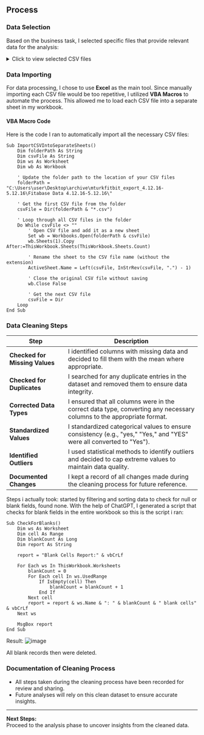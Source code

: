 ## Process

### Data Selection
Based on the business task, I selected specific files that provide relevant data for the analysis:

<details>
  <summary>Click to view selected CSV files</summary>

  - `dailyActivity_merged`
  - `sleepDay_merged`
  - `heartrate_seconds_merged`
  - `weightLogInfo_merged`
  - `dailyCalories_merged`
  - `dailyIntensities_merged`
  - `minuteSleep_merged`
  - `minuteMETsNarrow_merged`
  - `hourlySteps_merged`
  - `dailySteps_merged`

</details>

### Data Importing
For data processing, I chose to use **Excel** as the main tool. Since manually importing each CSV file would be too repetitive, I utilized **VBA Macros** to automate the process. This allowed me to load each CSV file into a separate sheet in my workbook.

#### VBA Macro Code
Here is the code I ran to automatically import all the necessary CSV files:

```vba
Sub ImportCSVIntoSeparateSheets()
    Dim folderPath As String
    Dim csvFile As String
    Dim ws As Worksheet
    Dim wb As Workbook
    
    ' Update the folder path to the location of your CSV files
    folderPath = "C:\Users\user\Desktop\archive\mturkfitbit_export_4.12.16-5.12.16\Fitabase Data 4.12.16-5.12.16\"
    
    ' Get the first CSV file from the folder
    csvFile = Dir(folderPath & "*.csv")
    
    ' Loop through all CSV files in the folder
    Do While csvFile <> ""
        ' Open CSV file and add it as a new sheet
        Set wb = Workbooks.Open(folderPath & csvFile)
        wb.Sheets(1).Copy After:=ThisWorkbook.Sheets(ThisWorkbook.Sheets.Count)
        
        ' Rename the sheet to the CSV file name (without the extension)
        ActiveSheet.Name = Left(csvFile, InStrRev(csvFile, ".") - 1)
        
        ' Close the original CSV file without saving
        wb.Close False
        
        ' Get the next CSV file
        csvFile = Dir
    Loop
End Sub
```


### Data Cleaning Steps

| Step                         | Description                                                                 |
|------------------------------|-----------------------------------------------------------------------------|
| **Checked for Missing Values** | I identified columns with missing data and decided to fill them with the mean where appropriate. |
| **Checked for Duplicates**    | I searched for any duplicate entries in the dataset and removed them to ensure data integrity. |
| **Corrected Data Types**      | I ensured that all columns were in the correct data type, converting any necessary columns to the appropriate format. |
| **Standardized Values**       | I standardized categorical values to ensure consistency (e.g., "yes," "Yes," and "YES" were all converted to "Yes"). |
| **Identified Outliers**       | I used statistical methods to identify outliers and decided to cap extreme values to maintain data quality. |
| **Documented Changes**        | I kept a record of all changes made during the cleaning process for future reference. |








Steps i actually took:
started by filtering and sorting data to check for null or blank fields, found none. With the help of ChatGPT, I generated a script that  checks for blank fields in the entire workbook so this is the script i ran:
```vba
Sub CheckForBlanks()
    Dim ws As Worksheet
    Dim cell As Range
    Dim blankCount As Long
    Dim report As String

    report = "Blank Cells Report:" & vbCrLf

    For Each ws In ThisWorkbook.Worksheets
        blankCount = 0
        For Each cell In ws.UsedRange
            If IsEmpty(cell) Then
                blankCount = blankCount + 1
            End If
        Next cell
        report = report & ws.Name & ": " & blankCount & " blank cells" & vbCrLf
    Next ws

    MsgBox report
End Sub

```
Result:
![image](https://github.com/user-attachments/assets/7041d604-c80e-4eda-ad16-2d7091f7cb43)

All blank records then were deleted.



### Documentation of Cleaning Process
- All steps taken during the cleaning process have been recorded for review and sharing.
- Future analyses will rely on this clean dataset to ensure accurate insights.

---

**Next Steps:**  
Proceed to the analysis phase to uncover insights from the cleaned data.

